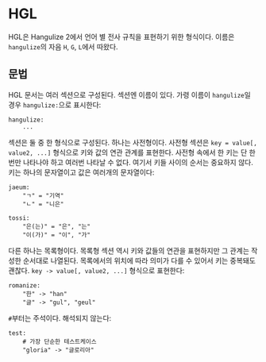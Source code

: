 # HGL

HGL은 Hangulize 2에서 언어 별 전사 규칙을 표현하기 위한 형식이다. 이름은
`hangulize`의 자음 `H`, `G`, `L`에서 따왔다.


## 문법

HGL 문서는 여러 섹션으로 구성된다. 섹션엔 이름이 있다. 가령 이름이
`hangulize`일 경우 `hangulize:`으로 표시한다:

```
hangulize:
    ...
```

섹션은 둘 중 한 형식으로 구성된다. 하나는 사전형이다. 사전형 섹션은 `key =
value[, value2, ...]` 형식으로 키와 값의 연관 관계를 표현한다. 사전형 속에서 한
키는 단 한 번만 나타나야 하고 여러번 나타날 수 없다. 여기서 키들 사이의 순서는
중요하지 않다. 키는 하나의 문자열이고 값은 여러개의 문자열이다:

```
jaeum:
    "ㄱ" = "기역"
    "ㄴ" = "니은"

tossi:
    "은(는)" = "은", "는"
    "이(가)" = "이", "가"
```

다른 하나는 목록형이다. 목록형 섹션 역시 키와 값들의 연관을 표현하지만 그 관계는
작성한 순서대로 나열된다. 목록에서의 위치에 따라 의미가 다를 수 있어서 키는
중복돼도 괜찮다. `key -> value[, value2, ...]` 형식으로 표현한다:

```
romanize:
    "한" -> "han"
    "글" -> "gul", "geul"
```

`#`부터는 주석이다. 해석되지 않는다:

```
test:
    # 가장 단순한 테스트케이스
    "gloria" -> "글로리아"
```
